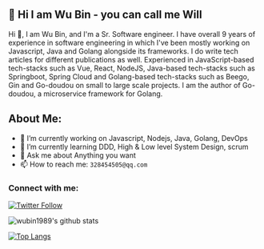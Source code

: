 ## 👋 Hi I am Wu Bin - you can call me Will

Hi 👋, I am Wu Bin, and I'm a Sr. Software engineer. I have overall 9 years of experience in software engineering in which I've been mostly working on Javascript, Java and Golang alongside its frameworks. I do write tech articles for different publications as well. Experienced in JavaScript-based tech-stacks such as Vue, React, NodeJS, Java-based tech-stacks such as Springboot, Spring Cloud and Golang-based tech-stacks such as Beego, Gin and Go-doudou on small to large scale projects. I am the author of Go-doudou, a microservice framework for Golang.

## About Me:
- 🔭 I’m currently working on Javascript, Nodejs, Java, Golang, DevOps
- 🌱 I’m currently learning DDD, High & Low level System Design, scrum
- 💬 Ask me about Anything you want
- 📫 How to reach me: `328454505@qq.com`


### Connect with me:
[![Twitter Follow](https://img.shields.io/twitter/follow/BINWU49205513?color=1DA1F2&logo=twitter&style=for-the-badge)](https://twitter.com/BINWU49205513)


![wubin1989's github stats](https://github-readme-stats.vercel.app/api?username=wubin1989&include_all_commits=true&count_private=true&show_icons=true&theme=radical&cache_seconds=1800)


[![Top Langs](https://github-readme-stats.vercel.app/api/top-langs/?username=wubin1989&layout=compact&count_private=true&show_icons=true&theme=radical&langs_count=8)](https://github.com/anuraghazra/github-readme-stats)
